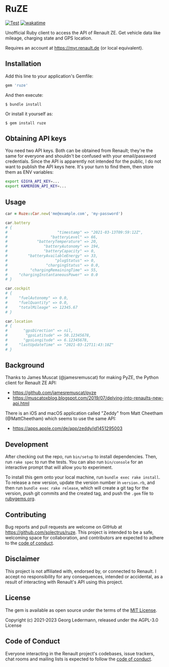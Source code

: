 # RuZE
[![Test](https://github.com/solectrus/ruze/actions/workflows/main.yml/badge.svg)](https://github.com/solectrus/ruze/actions/workflows/main.yml)
[![wakatime](https://wakatime.com/badge/user/697af4f5-617a-446d-ba58-407e7f3e0243/project/60f52429-f36d-4981-84e7-930c71a92d95.svg)](https://wakatime.com/badge/user/697af4f5-617a-446d-ba58-407e7f3e0243/project/60f52429-f36d-4981-84e7-930c71a92d95)

Unofficial Ruby client to access the API of Renault ZE. Get vehicle data like mileage, charging state and GPS location.

Requires an account at https://myr.renault.de (or local equivalent).


## Installation

Add this line to your application's Gemfile:

```ruby
gem 'ruze'
```

And then execute:

    $ bundle install

Or install it yourself as:

    $ gem install ruze


## Obtaining API keys

You need two API keys. Both can be obtained from Renault; they're the same for everyone and shouldn't be confused with your email/password credentials. Since the API is apparently not intended for the public, I do not want to publish the API keys here. It's your turn to find them, then store them as ENV variables:

```bash
export GIGYA_API_KEY=...
export KAMEREON_API_KEY=...
```



## Usage

```ruby
car = Ruze::Car.new('me@example.com', 'my-password')

car.battery
# {
#                      "timestamp" => "2021-03-13T09:59:12Z",
#                   "batteryLevel" => 66,
#             "batteryTemperature" => 20,
#                "batteryAutonomy" => 194,
#                "batteryCapacity" => 0,
#         "batteryAvailableEnergy" => 33,
#                     "plugStatus" => 0,
#                 "chargingStatus" => 0.0,
#          "chargingRemainingTime" => 55,
#     "chargingInstantaneousPower" => 0.0
# }

car.cockpit
# {
#     "fuelAutonomy" => 0.0,
#     "fuelQuantity" => 0.0,
#     "totalMileage" => 12345.67
# }

car.location
# {
#       "gpsDirection" => nil,
#        "gpsLatitude" => 50.12345678,
#       "gpsLongitude" => 6.12345678,
#     "lastUpdateTime" => "2021-03-12T11:43:18Z"
# }
```


## Background

Thanks to James Muscat (@jamesremuscat) for making PyZE, the Python client for Renault ZE API:

* https://github.com/jamesremuscat/pyze
* https://muscatoxblog.blogspot.com/2019/07/delving-into-renaults-new-api.html


There is an iOS and macOS application called "Zeddy" from Matt Cheetham (@MattCheetham) which seems to use the same API:

* https://apps.apple.com/de/app/zeddy/id1451295003


## Development

After checking out the repo, run `bin/setup` to install dependencies. Then, run `rake spec` to run the tests. You can also run `bin/console` for an interactive prompt that will allow you to experiment.

To install this gem onto your local machine, run `bundle exec rake install`. To release a new version, update the version number in `version.rb`, and then run `bundle exec rake release`, which will create a git tag for the version, push git commits and the created tag, and push the `.gem` file to [rubygems.org](https://rubygems.org).


## Contributing

Bug reports and pull requests are welcome on GitHub at https://github.com/solectrus/ruze. This project is intended to be a safe, welcoming space for collaboration, and contributors are expected to adhere to the [code of conduct](https://github.com/solectrus/ruze/blob/main/CODE_OF_CONDUCT.md).


## Disclaimer

This project is not affiliated with, endorsed by, or connected to Renault. I accept no responsibility for any consequences, intended or accidental, as a result of interacting with Renault's API using this project.


## License

The gem is available as open source under the terms of the [MIT License](https://opensource.org/licenses/MIT).


Copyright (c) 2021-2023 Georg Ledermann, released under the AGPL-3.0 License

## Code of Conduct

Everyone interacting in the Renault project's codebases, issue trackers, chat rooms and mailing lists is expected to follow the [code of conduct](https://github.com/solectrus/ruze/blob/main/CODE_OF_CONDUCT.md).
